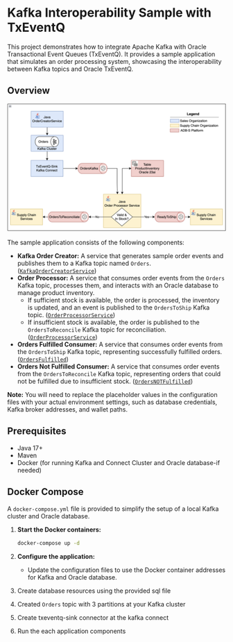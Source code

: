 # Kafka Interoperability Sample with TxEventQ

This project demonstrates how to integrate Apache Kafka with Oracle Transactional Event Queues (TxEventQ). It provides a sample application that simulates an order processing system, showcasing the interoperability between Kafka topics and Oracle TxEventQ.

## Overview

![System diagram](../images/kafka-interoperability-sample-diagram.png)

The sample application consists of the following components:

* **Kafka Order Creator:** A service that generates sample order events and publishes them to a Kafka topic named `Orders`. ([`KafkaOrderCreatorService`](kafka-interoperability-sample/src/main/java/com/txeventq/KafkaOrderCreatorService.java))
* **Order Processor:** A service that consumes order events from the `Orders` Kafka topic, processes them, and interacts with an Oracle database to manage product inventory.
    * If sufficient stock is available, the order is processed, the inventory is updated, and an event is published to the `OrdersToShip` Kafka topic. ([`OrderProcessorService`](kafka-interoperability-sample/src/main/java/com/txeventq/OrderProcessorService.java))
    * If insufficient stock is available, the order is published to the `OrdersToReconcile` Kafka topic for reconciliation. ([`OrderProcessorService`](kafka-interoperability-sample/src/main/java/com/txeventq/OrderProcessorService.java))
* **Orders Fulfilled Consumer:** A service that consumes order events from the `OrdersToShip` Kafka topic, representing successfully fulfilled orders. ([`OrdersFulfilled`](kafka-interoperability-sample/src/main/java/com/txeventq/OrdersFulfilled.java))
* **Orders Not Fulfilled Consumer:** A service that consumes order events from the `OrdersToReconcile` Kafka topic, representing orders that could not be fulfilled due to insufficient stock. ([`OrdersNOTFulfilled`](kafka-interoperability-sample/src/main/java/com/txeventq/OrdersNOTFulfilled.java))

**Note:** You will need to replace the placeholder values in the configuration files with your actual environment settings, such as database credentials, Kafka broker addresses, and wallet paths.

## Prerequisites

* Java 17+
* Maven
* Docker (for running Kafka and Connect Cluster and Oracle database-if needed)

## Docker Compose

A `docker-compose.yml` file is provided to simplify the setup of a local Kafka cluster and Oracle database.

1. **Start the Docker containers:**

    ```bash
    docker-compose up -d
    ```

2. **Configure the application:**
    * Update the configuration files to use the Docker container addresses for Kafka and Oracle database.

3. Create database resources using the provided sql file

4. Created `Orders` topic with 3 partitions at your Kafka cluster

5. Create txeventq-sink connector at the kafka connect

6. Run the each application components